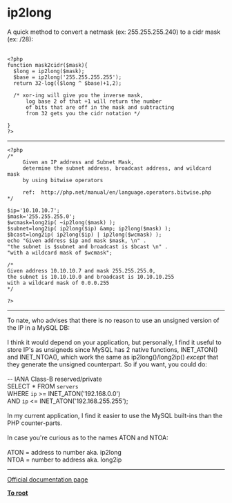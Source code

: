 # ip2long



A quick method to convert a netmask (ex: 255.255.255.240) to a cidr mask (ex: /28):<br><br>

```
<?php
function mask2cidr($mask){
  $long = ip2long($mask);
  $base = ip2long('255.255.255.255');
  return 32-log(($long ^ $base)+1,2);

  /* xor-ing will give you the inverse mask,
      log base 2 of that +1 will return the number
      of bits that are off in the mask and subtracting
      from 32 gets you the cidr notation */
        
}
?>
```
  

---



```
<?php
/*
     Given an IP address and Subnet Mask, 
     determine the subnet address, broadcast address, and wildcard mask
     by using bitwise operators

     ref:  http://php.net/manual/en/language.operators.bitwise.php
*/

$ip='10.10.10.7';
$mask='255.255.255.0';
$wcmask=long2ip( ~ip2long($mask) );
$subnet=long2ip( ip2long($ip) &amp; ip2long($mask) );
$bcast=long2ip( ip2long($ip) | ip2long($wcmask) );
echo "Given address $ip and mask $mask, \n" . 
"the subnet is $subnet and broadcast is $bcast \n" . 
"with a wildcard mask of $wcmask";

/*
Given address 10.10.10.7 and mask 255.255.255.0, 
the subnet is 10.10.10.0 and broadcast is 10.10.10.255 
with a wildcard mask of 0.0.0.255
*/

?>
```
  

---

To nate, who advises that there is no reason to use an unsigned version of the IP in a MySQL DB:<br><br>I think it would depend on your application, but personally, I find it useful to store IP&apos;s as unsigneds since MySQL has 2 native functions, INET_ATON() and INET_NTOA(), which work the same as ip2long()/long2ip() _except_ that they generate the unsigned counterpart. So if you want, you could do:<br><br>-- IANA Class-B reserved/private<br>SELECT * FROM `servers` <br>WHERE `ip` &gt;= INET_ATON(&apos;192.168.0.0&apos;) <br>AND `ip` &lt;= INET_ATON(&apos;192.168.255.255&apos;);<br><br>In my current application, I find it easier to use the MySQL built-ins than the PHP counter-parts. <br><br>In case you&apos;re curious as to the names ATON and NTOA:<br><br>ATON = address to number aka. ip2long<br>NTOA = number to address aka. long2ip  

---

[Official documentation page](https://www.php.net/manual/en/function.ip2long.php)

**[To root](/README.md)**